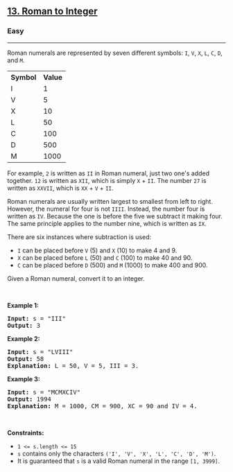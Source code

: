 <h2><a href="https://leetcode.com/problems/roman-to-integer/">13. Roman to Integer</a></h2>
<h3>Easy</h3>
<hr>
<p>Roman numerals are represented by seven different symbols: <code>I</code>, <code>V</code>, <code>X</code>, <code>L</code>, <code>C</code>, <code>D</code>, and <code>M</code>.</p>

<table>
  <tr><th>Symbol</th><th>Value</th></tr>
  <tr><td>I</td><td>1</td></tr>
  <tr><td>V</td><td>5</td></tr>
  <tr><td>X</td><td>10</td></tr>
  <tr><td>L</td><td>50</td></tr>
  <tr><td>C</td><td>100</td></tr>
  <tr><td>D</td><td>500</td></tr>
  <tr><td>M</td><td>1000</td></tr>
</table>

<p>For example, <code>2</code> is written as <code>II</code> in Roman numeral, just two one's added together. <code>12</code> is written as <code>XII</code>, which is simply <code>X</code> + <code>II</code>. The number <code>27</code> is written as <code>XXVII</code>, which is <code>XX</code> + <code>V</code> + <code>II</code>.</p>

<p>Roman numerals are usually written largest to smallest from left to right. However, the numeral for four is not <code>IIII</code>. Instead, the number four is written as <code>IV</code>. Because the one is before the five we subtract it making four. The same principle applies to the number nine, which is written as <code>IX</code>.</p>

<p>There are six instances where subtraction is used:</p>
<ul>
  <li><code>I</code> can be placed before <code>V</code> (5) and <code>X</code> (10) to make 4 and 9.</li>
  <li><code>X</code> can be placed before <code>L</code> (50) and <code>C</code> (100) to make 40 and 90.</li>
  <li><code>C</code> can be placed before <code>D</code> (500) and <code>M</code> (1000) to make 400 and 900.</li>
</ul>

<p>Given a Roman numeral, convert it to an integer.</p>

<p>&nbsp;</p>
<p><strong class="example">Example 1:</strong></p>
<pre>
<strong>Input:</strong> s = "III"
<strong>Output:</strong> 3
</pre>

<p><strong class="example">Example 2:</strong></p>
<pre>
<strong>Input:</strong> s = "LVIII"
<strong>Output:</strong> 58
<strong>Explanation:</strong> L = 50, V = 5, III = 3.
</pre>

<p><strong class="example">Example 3:</strong></p>
<pre>
<strong>Input:</strong> s = "MCMXCIV"
<strong>Output:</strong> 1994
<strong>Explanation:</strong> M = 1000, CM = 900, XC = 90 and IV = 4.
</pre>

<p>&nbsp;</p>
<p><strong>Constraints:</strong></p>
<ul>
  <li><code>1 &lt;= s.length &lt;= 15</code></li>
  <li><code>s</code> contains only the characters <code>('I', 'V', 'X', 'L', 'C', 'D', 'M')</code>.</li>
  <li>It is guaranteed that <code>s</code> is a valid Roman numeral in the range <code>[1, 3999]</code>.</li>
</ul>
